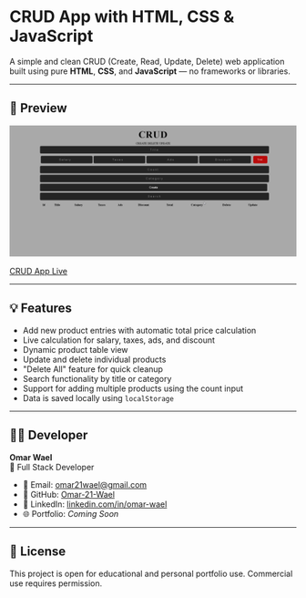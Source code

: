 # CRUD App with HTML, CSS & JavaScript

A simple and clean CRUD (Create, Read, Update, Delete) web application built using pure **HTML**, **CSS**, and **JavaScript** — no frameworks or libraries.

---

## 📸 Preview

![preview](preview.png)



[CRUD App Live](https://omar-21-wael.github.io/CRUD-App/)

---

## 💡 Features

- Add new product entries with automatic total price calculation  
- Live calculation for salary, taxes, ads, and discount  
- Dynamic product table view  
- Update and delete individual products  
- "Delete All" feature for quick cleanup  
- Search functionality by title or category  
- Support for adding multiple products using the count input  
- Data is saved locally using `localStorage`

---
## 👨‍💻 Developer

**Omar Wael**  
💼 Full Stack Developer

- 📧 Email: [omar21wael@gmail.com](mailto:omar21wael@gmail.com)  
- 🐙 GitHub: [Omar-21-Wael](https://github.com/Omar-21-Wael)  
- 💼 LinkedIn: [linkedin.com/in/omar-wael](https://www.linkedin.com/in/omar-wael-46712a369/)  
- 🌐 Portfolio: _Coming Soon_

---

## 📄 License

This project is open for educational and personal portfolio use. Commercial use requires permission.
